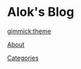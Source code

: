 # Alok's Blog 

[gimmick:theme](readable)

[About](about.md)

[Categories](categories.md)


<script>
  // ref. http://stackoverflow.com/questions/2332811/capitalize-words-in-string
  String.prototype.capitalize = function() {
     return this.replace(/(?:^|\s)\S/g, function(a) { return a.toUpperCase(); });
  };

  var url = document.URL;
  document.title = 'Alok\'s Blog - ' + url.split('/').pop().replace("#!","").replace(".md","").split('-').join(' ').capitalize();
  //  alert(document.title); // enable for debugging only 
</script>

<script type="text/javascript">

  var _gaq = _gaq || [];
  _gaq.push(['_setAccount', 'UA-85091110-1']);
  _gaq.push(['_trackPageview',location.pathname + location.search  + location.hash]);
//  _gaq.push(['_trackPageview']);

  (function() {
    var ga = document.createElement('script'); ga.type = 'text/javascript'; ga.async = true;
    ga.src = ('https:' == document.location.protocol ? 'https://ssl' : 'http://www') + '.google-analytics.com/ga.js';
    var s = document.getElementsByTagName('script')[0]; s.parentNode.insertBefore(ga, s);
  })();

</script>

